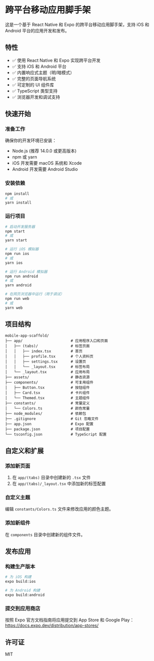 # 跨平台移动应用脚手架

这是一个基于 React Native 和 Expo 的跨平台移动应用脚手架，支持 iOS 和 Android 平台的应用开发和发布。

## 特性

- ✅ 使用 React Native 和 Expo 实现跨平台开发
- ✅ 支持 iOS 和 Android 平台
- ✅ 内置响应式主题（明/暗模式）
- ✅ 完整的页面导航系统
- ✅ 可定制的 UI 组件库
- ✅ TypeScript 类型支持
- ✅ 浏览器开发和调试支持

## 快速开始

### 准备工作

确保你的开发环境已安装：

- Node.js (推荐 14.0.0 或更高版本)
- npm 或 yarn
- iOS 开发需要 macOS 系统和 Xcode
- Android 开发需要 Android Studio

### 安装依赖

```bash
npm install
# 或
yarn install
```

### 运行项目

```bash
# 启动开发服务器
npm start
# 或
yarn start

# 运行 iOS 模拟器
npm run ios
# 或
yarn ios

# 运行 Android 模拟器
npm run android
# 或
yarn android

# 在网页浏览器中运行（用于调试）
npm run web
# 或
yarn web
```

## 项目结构

```
mobile-app-scaffold/
├── app/                      # 应用程序入口和页面
│   ├── (tabs)/               # 标签页面
│   │   ├── index.tsx         # 首页
│   │   ├── profile.tsx       # 个人资料页
│   │   ├── settings.tsx      # 设置页
│   │   └── _layout.tsx       # 标签布局
│   └── _layout.tsx           # 应用布局
├── assets/                   # 静态资源
├── components/               # 可复用组件
│   ├── Button.tsx            # 按钮组件
│   ├── Card.tsx              # 卡片组件
│   └── Themed.tsx            # 主题组件
├── constants/                # 常量定义
│   └── Colors.ts             # 颜色常量
├── node_modules/             # 依赖包
├── .gitignore                # Git 忽略文件
├── app.json                  # Expo 配置
├── package.json              # 项目配置
└── tsconfig.json             # TypeScript 配置
```

## 自定义和扩展

### 添加新页面

1. 在 `app/(tabs)` 目录中创建新的 `.tsx` 文件
2. 在 `app/(tabs)/_layout.tsx` 中添加新的标签配置

### 自定义主题

编辑 `constants/Colors.ts` 文件来修改应用的颜色主题。

### 添加新组件

在 `components` 目录中创建新的组件文件。

## 发布应用

### 构建生产版本

```bash
# 为 iOS 构建
expo build:ios

# 为 Android 构建
expo build:android
```

### 提交到应用商店

按照 Expo 官方文档指南将应用提交到 App Store 和 Google Play：
https://docs.expo.dev/distribution/app-stores/

## 许可证

MIT
